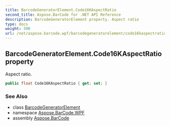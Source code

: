 ```yaml
---
title: BarcodeGeneratorElement.Code16KAspectRatio
second_title: Aspose.BarCode for .NET API Reference
description: BarcodeGeneratorElement property. Aspect ratio
type: docs
weight: 390
url: /net/aspose.barcode.wpf/barcodegeneratorelement/code16kaspectratio/
---
```

## BarcodeGeneratorElement.Code16KAspectRatio property

Aspect ratio.

```csharp
public float Code16KAspectRatio { get; set; }
```

### See Also

* class [BarcodeGeneratorElement](../)
* namespace [Aspose.BarCode.WPF](../../barcodegeneratorelement/)
* assembly [Aspose.BarCode](../../../)


